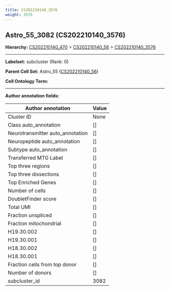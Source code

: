 ```yaml
---
title: CS202210140_3576
weight: 3576
---
```

## Astro_55_3082 (CS202210140_3576)
<b>Hierarchy: </b>
[CS202210140_470](cell_sets/CS202210140_470.md) >
[CS202210140_56](cell_sets/CS202210140_56.md) >
[CS202210140_3576](cell_sets/CS202210140_3576.md)

---


**Labelset:** subcluster (Rank: 0)

**Parent Cell Set:** Astro_55 ([CS202210140_56](cell_sets/CS202210140_56.md))



**Cell Ontology Term:** 

[MARKER GENES.]: #


---

[TRANSFERRED ANNOTATIONS.]: #


[AUTHOR ANNOTATION FIELDS.]: #


**Author annotation fields:**

| Author annotation | Value |
|-------------------|-------|
|Cluster ID|None|
|Class auto_annotation|[]|
|Neurotransmitter auto_annotation|[]|
|Neuropeptide auto_annotation|[]|
|Subtype auto_annotation|[]|
|Transferred MTG Label|[]|
|Top three regions|[]|
|Top three dissections|[]|
|Top Enriched Genes|[]|
|Number of cells|[]|
|DoubletFinder score|[]|
|Total UMI|[]|
|Fraction unspliced|[]|
|Fraction mitochondrial|[]|
|H19.30.002|[]|
|H19.30.001|[]|
|H18.30.002|[]|
|H18.30.001|[]|
|Fraction cells from top donor|[]|
|Number of donors|[]|
|subcluster_id|3082|
